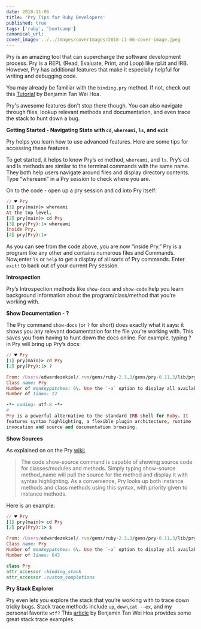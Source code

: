 ```yaml
---
date: 2018-11-06
title: 'Pry Tips for Ruby Developers'
published: true
tags: ['ruby', 'bootcamp']
canonical_url:
cover_image: ../../images/coverImages/2018-11-06-cover-image.jpeg
---
```


Pry is an amazing tool that can supercharge the software development process. Pry is a REPL (Read, Evaluate, Print, and Loop) like rpl.it and IRB. However, Pry has additional features that make it especially helpful for writing and debugging code.

You may already be familiar with the `binding.pry` method. If not, check out this [Tutorial](https://www.sitepoint.com/rubyists-time-pry-irb/) by Benjamin Tan Wei Hoa.

Pry's awesome features don't stop there though. You can also navigate through files, lookup relevant methods and documentation, and even trace the stack to hunt down a bug.

**Getting Started - Navigating State with `cd`, `whereami`, `ls`, and `exit`**

Pry helps you learn how to use advanced features. Here are some tips for accessing these features.

To get started, it helps to know Pry’s `cd` method, `whereami`, and `ls`. Pry’s cd and ls methods are similar to the terminal commands with the same name. They both help users navigate around files and display directory contents. Type “whereami” in a Pry session to check where you are.

On to the code - open up a pry session and cd into Pry itself:

```ruby
// ♥ Pry
[1] pry(main)> whereami
At the top level.
[2] pry(main)> cd Pry
[3] pry(Pry):1> whereami
Inside Pry.
[4] pry(Pry):1>
```

As you can see from the code above, you are now “inside Pry.” Pry is a program like any other and contains numerous files and Commands. Now,enter `ls` or `help` to get a display of all sorts of Pry commands. Enter `exit!` to back out of your current Pry session.

**Introspection**

Pry’s Introspection methods like `show-docs` and `show-code` help you learn background information about the program/class/method that you’re working with.

**Show Documentation - ?**

The Pry command `show-docs` (or `?` for short) does exactly what it says: it shows you any relevant documentation for the file you’re working with. This saves you from having to hunt down the docs online. For example, typing ? in Pry will bring up Pry’s docs:

```ruby
// ♥ Pry
[1] pry(main)> cd Pry
[2] pry(Pry):1> ?

From: /Users/edwardezekiel/.rvm/gems/ruby-2.3.3/gems/pry-0.11.3/lib/pry/pry_instance.rb @ line 2:
Class name: Pry
Number of monkeypatches: 6\. Use the `-a` option to display all available monkeypatches
Number of lines: 22

-*- coding: utf-8 -*-
#
Pry is a powerful alternative to the standard IRB shell for Ruby. It
features syntax highlighting, a flexible plugin architecture, runtime
invocation and source and documentation browsing.
```

**Show Sources**

As explained on on the Pry [wiki:](https://github.com/pry/pry/wiki/Source-browsing)

> The code show-source command is capable of showing source code for classes/modules and methods. Simply typing show-source method_name will pull the source for the method and display it with syntax highlighting. As a convenience, Pry looks up both instance methods and class methods using this syntax, with priority given to instance methods.

Here is an example:

```ruby
// ♥ Pry
[1] pry(main)> cd Pry
[2] pry(Pry):1> $

From: /Users/edwardezekiel/.rvm/gems/ruby-2.3.3/gems/pry-0.11.3/lib/pry/pry_instance.rb @ line 24:
Class name: Pry
Number of monkeypatches: 6\. Use the `-a` option to display all available monkeypatches
Number of lines: 643

class Pry
attr_accessor :binding_stack
attr_accessor :custom_completions
```

**Pry Stack Explorer**

Pry even lets you explore the stack that you’re working with to trace down tricky bugs. Stack trace methods include `up`, `down`,`cat --ex`, and my personal favorite `wtf?` This [article](https://www.sitepoint.com/rubyists-time-pry-irb/) by Benjamin Tan Wei Hoa provides some great stack trace examples.
